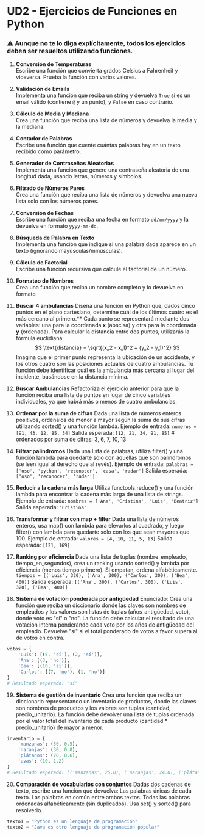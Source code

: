 # UD2 - Ejercicios de Funciones en Python

### ⚠️ Aunque no te lo diga explícitamente, todos los ejercicios deben ser resueltos utilizando funciones.

1. **Conversión de Temperaturas**  
   Escribe una función que convierta grados Celsius a Fahrenheit y viceversa. Prueba la función con varios valores.

2. **Validación de Emails**  
   Implementa una función que reciba un string y devuelva `True` si es un email válido (contiene `@` y un punto), y `False` en caso contrario.

3. **Cálculo de Media y Mediana**  
   Crea una función que reciba una lista de números y devuelva la media y la mediana.

4. **Contador de Palabras**  
   Escribe una función que cuente cuántas palabras hay en un texto recibido como parámetro.

5. **Generador de Contraseñas Aleatorias**  
   Implementa una función que genere una contraseña aleatoria de una longitud dada, usando letras, números y símbolos.

6. **Filtrado de Números Pares**  
   Crea una función que reciba una lista de números y devuelva una nueva lista solo con los números pares.

7. **Conversión de Fechas**  
   Escribe una función que reciba una fecha en formato `dd/mm/yyyy` y la devuelva en formato `yyyy-mm-dd`.

8. **Búsqueda de Palabra en Texto**  
   Implementa una función que indique si una palabra dada aparece en un texto (ignorando mayúsculas/minúsculas).

9. **Cálculo de Factorial**  
   Escribe una función recursiva que calcule el factorial de un número.

10. **Formateo de Nombres**  
    Crea una función que reciba un nombre completo y lo devuelva en formato
11. **Buscar 4 ambulancias** 
Diseña una función en Python que, dados cinco puntos en el plano cartesiano, 
determine cuál de los últimos cuatro es el más cercano al primero.**
Cada punto se representará mediante dos variables: una para la coordenada **x** (abscisa)
y otra para la coordenada **y** (ordenada). Para calcular la distancia entre dos puntos,
utilizarás la fórmula euclidiana:
$$
\text{distancia} = \sqrt{(x_2 - x_1)^2 + (y_2 - y_1)^2}
$$
Imagina que el primer punto representa la ubicación de un accidente, 
y los otros cuatro son las posiciones actuales de cuatro ambulancias. 
Tu función debe identificar cuál es la ambulancia más cercana al lugar del incidente, 
basándose en la distancia mínima.
12. **Buscar Ambulancias**
Refactoriza el ejercicio anterior para que la función reciba una lista de puntos en lugar de cinco variables individuales,
ya que habrá más o menos de cuatro ambulancias.

13. **Ordenar por la suma de cifras**
Dada una lista de números enteros positivos, ordénalos de menor a mayor según la suma de sus cifras utilizando sorted() y una función lambda.
Ejemplo de entrada:
`numeros = [91, 43, 12, 85, 34]`
Salida esperada:
`[12, 21, 34, 91, 85]`  # ordenados por suma de cifras: 3, 6, 7, 10, 13

14. **Filtrar palíndromos**
Dada una lista de palabras, utiliza filter() y una función lambda para quedarte solo con aquellas que son palíndromos (se leen igual al derecho que al revés).
Ejemplo de entrada:
`palabras = ['oso', 'python', 'reconocer', 'casa', 'radar']`
Salida esperada:
`['oso', 'reconocer', 'radar']`

15. **Reducir a la cadena más larga**
Utiliza functools.reduce() y una función lambda para encontrar la cadena más larga de una lista de strings.
Ejemplo de entrada:
`nombres = ['Ana', 'Cristina', 'Luis', 'Beatriz']`
Salida esperada:
`'Cristina'`

16. **Transformar y filtrar con map + filter**
Dada una lista de números enteros, usa map() con lambda para elevarlos al cuadrado, y luego filter() con lambda para quedarte solo con los que sean mayores que 100.
Ejemplo de entrada:
`valores = [4, 10, 11, 5, 13]`
Salida esperada:
`[121, 169]`

17. **Ranking por eficiencia**
Dada una lista de tuplas (nombre_empleado, tiempo_en_segundos), 
crea un ranking usando sorted() y lambda por eficiencia (menos tiempo primero). 
Si empatan, ordena alfabéticamente.
`tiempos = [('Luis', 320), ('Ana', 300), ('Carlos', 300), ('Bea', 400)]`
Salida esperada: 
`[('Ana', 300), ('Carlos', 300), ('Luis', 320), ('Bea', 400)]`

18. **Sistema de votación ponderada por antigüedad**
Enunciado:
Crea una función que reciba un diccionario donde las claves son nombres de empleados y 
los valores son listas de tuplas (años_antigüedad, voto), donde voto es "sí" o "no". 
La función debe calcular el resultado de una votación interna ponderando cada voto 
por los años de antigüedad del empleado.
Devuelve "sí" si el total ponderado de votos a favor supera al de votos en contra.

```python
votos = {
    'Luis': [(5, 'sí'), (2, 'sí')],
    'Ana': [(3, 'no')],
    'Bea': [(10, 'sí')],
    'Carlos': [(7, 'no'), (1, 'no')]
}
# Resultado esperado: "sí"
```
19. **Sistema de gestión de inventario**
Crea una función que reciba un diccionario representando un inventario de productos,
donde las claves son nombres de productos y los valores son tuplas (cantidad, precio_unitario).
La función debe devolver una lista de tuplas ordenada por el valor total del inventario de cada producto (cantidad * precio_unitario) de mayor a menor.
```python
inventario = {
    'manzanas': (50, 0.5),
    'naranjas': (30, 0.8),
    'plátanos': (20, 0.6),
    'uvas': (10, 1.2)
}  
# Resultado esperado: [('manzanas', 25.0), ('naranjas', 24.0), ('plátanos', 12.0), ('uvas', 12.0)]
```
20. **Comparación de vocabularios con conjuntos**
Dadas dos cadenas de texto, escribe una función que devuelva:
Las palabras únicas de cada texto.
Las palabras en común entre ambos textos.
Todas las palabras ordenadas alfabéticamente (sin duplicados).
Usa set() y sorted() para resolverlo.
```python
texto1 = "Python es un lenguaje de programación"    
texto2 = "Java es otro lenguaje de programación popular"
```